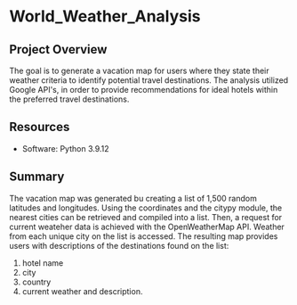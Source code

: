 # World_Weather_Analysis

## Project Overview
The goal is to generate a vacation map for users where they state their weather criteria to identify potential travel destinations. The analysis utilized Google API's, in order to  provide recommendations for ideal hotels within the preferred travel destinations. 

## Resources
-   Software: Python 3.9.12 

## Summary
The vacation map was generated bu creating a list of 1,500 random latitudes and longitudes. Using the coordinates and the citypy module, the nearest cities can be retrieved and compiled into a list. Then, a request for current weateher data is achieved with the OpenWeatherMap API. Weather from each unique city on the list is accessed. The resulting map provides users with descriptions of the destinations found on the list:
1. hotel name
2. city
3. country
4. current weather and description.